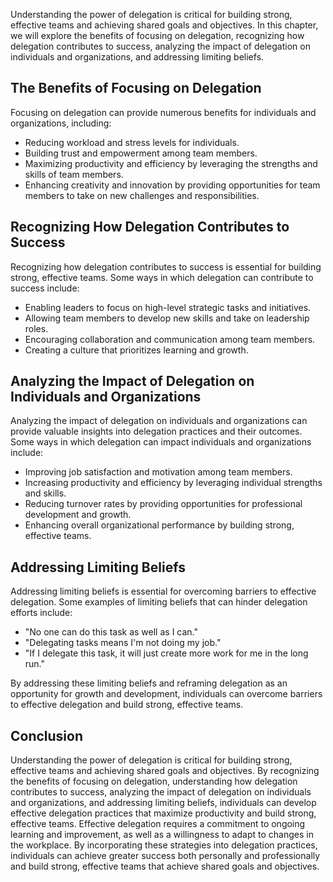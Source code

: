 
Understanding the power of delegation is critical for building strong, effective teams and achieving shared goals and objectives. In this chapter, we will explore the benefits of focusing on delegation, recognizing how delegation contributes to success, analyzing the impact of delegation on individuals and organizations, and addressing limiting beliefs.

The Benefits of Focusing on Delegation
--------------------------------------

Focusing on delegation can provide numerous benefits for individuals and organizations, including:

* Reducing workload and stress levels for individuals.
* Building trust and empowerment among team members.
* Maximizing productivity and efficiency by leveraging the strengths and skills of team members.
* Enhancing creativity and innovation by providing opportunities for team members to take on new challenges and responsibilities.

Recognizing How Delegation Contributes to Success
-------------------------------------------------

Recognizing how delegation contributes to success is essential for building strong, effective teams. Some ways in which delegation can contribute to success include:

* Enabling leaders to focus on high-level strategic tasks and initiatives.
* Allowing team members to develop new skills and take on leadership roles.
* Encouraging collaboration and communication among team members.
* Creating a culture that prioritizes learning and growth.

Analyzing the Impact of Delegation on Individuals and Organizations
-------------------------------------------------------------------

Analyzing the impact of delegation on individuals and organizations can provide valuable insights into delegation practices and their outcomes. Some ways in which delegation can impact individuals and organizations include:

* Improving job satisfaction and motivation among team members.
* Increasing productivity and efficiency by leveraging individual strengths and skills.
* Reducing turnover rates by providing opportunities for professional development and growth.
* Enhancing overall organizational performance by building strong, effective teams.

Addressing Limiting Beliefs
---------------------------

Addressing limiting beliefs is essential for overcoming barriers to effective delegation. Some examples of limiting beliefs that can hinder delegation efforts include:

* "No one can do this task as well as I can."
* "Delegating tasks means I'm not doing my job."
* "If I delegate this task, it will just create more work for me in the long run."

By addressing these limiting beliefs and reframing delegation as an opportunity for growth and development, individuals can overcome barriers to effective delegation and build strong, effective teams.

Conclusion
----------

Understanding the power of delegation is critical for building strong, effective teams and achieving shared goals and objectives. By recognizing the benefits of focusing on delegation, understanding how delegation contributes to success, analyzing the impact of delegation on individuals and organizations, and addressing limiting beliefs, individuals can develop effective delegation practices that maximize productivity and build strong, effective teams. Effective delegation requires a commitment to ongoing learning and improvement, as well as a willingness to adapt to changes in the workplace. By incorporating these strategies into delegation practices, individuals can achieve greater success both personally and professionally and build strong, effective teams that achieve shared goals and objectives.
